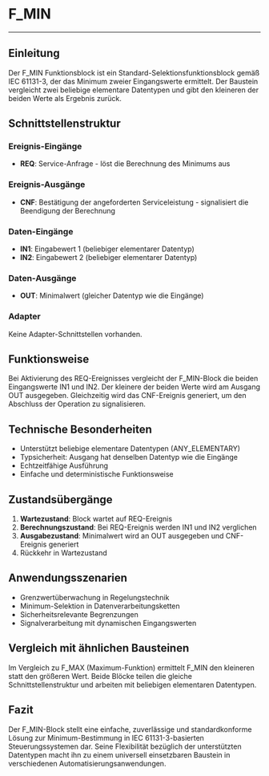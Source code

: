 # F_MIN

* * * * * * * * * *

## Einleitung
Der F_MIN Funktionsblock ist ein Standard-Selektionsfunktionsblock gemäß IEC 61131-3, der das Minimum zweier Eingangswerte ermittelt. Der Baustein vergleicht zwei beliebige elementare Datentypen und gibt den kleineren der beiden Werte als Ergebnis zurück.

## Schnittstellenstruktur

### **Ereignis-Eingänge**
- **REQ**: Service-Anfrage - löst die Berechnung des Minimums aus

### **Ereignis-Ausgänge**
- **CNF**: Bestätigung der angeforderten Serviceleistung - signalisiert die Beendigung der Berechnung

### **Daten-Eingänge**
- **IN1**: Eingabewert 1 (beliebiger elementarer Datentyp)
- **IN2**: Eingabewert 2 (beliebiger elementarer Datentyp)

### **Daten-Ausgänge**
- **OUT**: Minimalwert (gleicher Datentyp wie die Eingänge)

### **Adapter**
Keine Adapter-Schnittstellen vorhanden.

## Funktionsweise
Bei Aktivierung des REQ-Ereignisses vergleicht der F_MIN-Block die beiden Eingangswerte IN1 und IN2. Der kleinere der beiden Werte wird am Ausgang OUT ausgegeben. Gleichzeitig wird das CNF-Ereignis generiert, um den Abschluss der Operation zu signalisieren.

## Technische Besonderheiten
- Unterstützt beliebige elementare Datentypen (ANY_ELEMENTARY)
- Typsicherheit: Ausgang hat denselben Datentyp wie die Eingänge
- Echtzeitfähige Ausführung
- Einfache und deterministische Funktionsweise

## Zustandsübergänge
1. **Wartezustand**: Block wartet auf REQ-Ereignis
2. **Berechnungszustand**: Bei REQ-Ereignis werden IN1 und IN2 verglichen
3. **Ausgabezustand**: Minimalwert wird an OUT ausgegeben und CNF-Ereignis generiert
4. Rückkehr in Wartezustand

## Anwendungsszenarien
- Grenzwertüberwachung in Regelungstechnik
- Minimum-Selektion in Datenverarbeitungsketten
- Sicherheitsrelevante Begrenzungen
- Signalverarbeitung mit dynamischen Eingangswerten

## Vergleich mit ähnlichen Bausteinen
Im Vergleich zu F_MAX (Maximum-Funktion) ermittelt F_MIN den kleineren statt den größeren Wert. Beide Blöcke teilen die gleiche Schnittstellenstruktur und arbeiten mit beliebigen elementaren Datentypen.

## Fazit
Der F_MIN-Block stellt eine einfache, zuverlässige und standardkonforme Lösung zur Minimum-Bestimmung in IEC 61131-3-basierten Steuerungssystemen dar. Seine Flexibilität bezüglich der unterstützten Datentypen macht ihn zu einem universell einsetzbaren Baustein in verschiedenen Automatisierungsanwendungen.